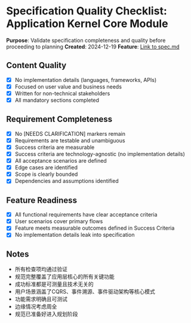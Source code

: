 # Specification Quality Checklist: Application Kernel Core Module

**Purpose**: Validate specification completeness and quality before proceeding to planning
**Created**: 2024-12-19
**Feature**: [Link to spec.md](../spec.md)

## Content Quality

- [x] No implementation details (languages, frameworks, APIs)
- [x] Focused on user value and business needs
- [x] Written for non-technical stakeholders
- [x] All mandatory sections completed

## Requirement Completeness

- [x] No [NEEDS CLARIFICATION] markers remain
- [x] Requirements are testable and unambiguous
- [x] Success criteria are measurable
- [x] Success criteria are technology-agnostic (no implementation details)
- [x] All acceptance scenarios are defined
- [x] Edge cases are identified
- [x] Scope is clearly bounded
- [x] Dependencies and assumptions identified

## Feature Readiness

- [x] All functional requirements have clear acceptance criteria
- [x] User scenarios cover primary flows
- [x] Feature meets measurable outcomes defined in Success Criteria
- [x] No implementation details leak into specification

## Notes

- 所有检查项均通过验证
- 规范完整覆盖了应用层核心的所有关键功能
- 成功标准都是可测量且技术无关的
- 用户场景涵盖了CQRS、事件溯源、事件驱动架构等核心模式
- 功能需求明确且可测试
- 边缘情况考虑周全
- 规范已准备好进入规划阶段
